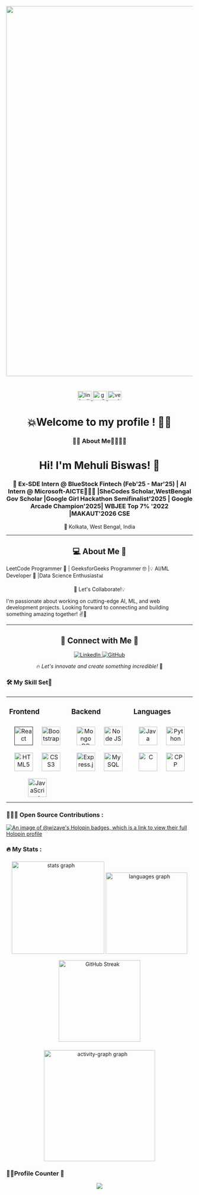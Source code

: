 <div align="center">
<img src="https://cdna.artstation.com/p/assets/images/images/028/102/058/original/pixel-jeff-matrix-s.gif?1593487263" height=auto  width=1000>
</div>  
</br>

###

<div align="center">
  <a href="https://www.linkedin.com/in/mehuli-biswas-817246334/" target="_blank">
    <img src="https://raw.githubusercontent.com/maurodesouza/profile-readme-generator/master/src/assets/icons/social/linkedin/default.svg" width="37" height="25" alt="linkedin logo"  />
  </a>
  <a href="mailto:mehulibiswas16@gmail.com" target="_blank">
    <img src="https://raw.githubusercontent.com/maurodesouza/profile-readme-generator/master/src/assets/icons/social/gmail/default.svg" width="37" height="25" alt="gmail logo"  />
  </a>
  <a href="https://mehulibiswas.vercel.app" target="_blank">
    <img src="https://raw.githubusercontent.com/maurodesouza/profile-readme-generator/master/src/assets/icons/social/instagram/default.svg" width="37" height="25" alt="vercel logo"  />
  </a>
</div>


###

<h1 align="center">💥Welcome to my profile ! 🌟👀</h1>

###

<h3 align="center">👩‍💻 About Me👩‍🎓🙅‍♀️</h3>

###

<div align="center">

# Hi! I'm Mehuli Biswas! 🚀  
### 💼 Ex-SDE Intern @ BlueStock Fintech (Feb'25 - Mar'25) | AI Intern @ Microsoft-AICTE🧑🏻‍💻 |SheCodes Scholar,WestBengal Gov Scholar |Google Girl Hackathon Semifinalist'2025 | Google Arcade Champion'2025| WBJEE Top 7% '2022 |MAKAUT'2026 CSE
📍 Kolkata, West Bengal, India  

---
## 💻 About Me 🌟
<p align="left">
LeetCode Programmer 📝  | GeeksforGeeks Programmer 🤓  |💡 AI/ML Developer 🤖 |Data Science Enthusiast📊  
</p>
🚀 Let's Collaborate!💡
<p align="left">
I'm passionate about working on cutting-edge AI, ML, and web development projects.  
Looking forward to connecting and building something amazing together! ✌👯  
</p>

---

## 🔗 Connect with Me 🤝
<p align="center">
<a href="https://www.linkedin.com/in/mehuli-biswas-817246334/">
  <img src="https://img.shields.io/badge/LinkedIn-blue?style=for-the-badge&logo=linkedin" alt="LinkedIn">
</a>
<a href="https://github.com/Sanchita76">
  <img src="https://img.shields.io/badge/GitHub-black?style=for-the-badge&logo=github" alt="GitHub">
</a>
</p>

🔥 *Let's innovate and create something incredible!* 🚀

</div>

###

<h3 align="left">🛠 My Skill Set🥉  </h3>

### <table><tr><td valign="top" width="33%">



### Frontend  
<div align="center">  
<a href="" target="_blank"><img style="margin: 10px" src="https://skillicons.dev/icons?i=react" alt="React" height="50" /></a>  
<a href="https://user-images.githubusercontent.com/74038190/212257454-16e3712e-945a-4ca2-b238-408ad0bf87e6.gif" target="_blank"><img style="margin: 10px" src="https://skillicons.dev/icons?i=bootstrap" alt="Bootstrap" height="50" /></a>  
<a href="https://en.wikipedia.org/wiki/HTML5" target="_blank"><img style="margin: 10px" src="https://skillicons.dev/icons?i=html" alt="HTML5" height="50" /></a>  
<a href="https://www.w3schools.com/css/" target="_blank"><img style="margin: 10px" src="https://skillicons.dev/icons?i=css" alt="CSS3" height="50" /></a>  
<a href="https://www.javascript.com/" target="_blank"><img style="margin: 10px" src="https://skillicons.dev/icons?i=js" alt="JavaScript" height="50" /></a>   
  
</div>

</td><td valign="top" width="33%">



### Backend  
<div align="center">  
<a href="https://www.mongodb.com/" target="_blank"><img style="margin: 10px" src="https://skillicons.dev/icons?i=mongodb" alt="Mongo DB" height="50" /></a> 
<a href="https://nodejs.org/" target="_blank"><img style="margin: 10px" src="https://skillicons.dev/icons?i=nodejs" alt="Node JS" height="50" /></a>
<a href="https://expressjs.com/" target="_blank"><img style="margin: 10px" src="https://skillicons.dev/icons?i=express" alt="Express.js" height="50" /></a>    
<a href="https://www.mysql.com/" target="_blank"><img style="margin: 10px" src="https://skillicons.dev/icons?i=mysql" alt="MySQL" height="50" /></a>  
</div>
</td><td valign="top" width="33%">



### Languages  
<div align="center">  
<a href="https://www.java.com/" target="_blank"><img style="margin: 10px" src="https://skillicons.dev/icons?i=java" alt="Java" height="50" /></a>  
<a href="https://www.python.org/" target="_blank"><img style="margin: 10px" src="https://skillicons.dev/icons?i=python" alt="Python" height="50" /></a>  
<a href="https://www.cprogramming.com/" target="_blank"><img style="margin: 10px" src="https://skillicons.dev/icons?i=c" alt="C" height="50" /></a>  
<a href="https://www.cppprogramming.com/" target="_blank"><img style="margin: 10px" src="https://skillicons.dev/icons?i=cpp" alt="CPP" height="50" /></a> 
</div>

</td></tr></table>  

###

<h3 align="left">🧑🏻‍💻 Open Source Contributions :</h3> 

[![An image of @wizaye's Holopin badges, which is a link to view their full Holopin profile](https://holopin.me/wizaye)](https://holopin.io/@wizaye)


###

<h3 align="left">🔥   My Stats :</h3>

###

<div align="center">
  <img src="https://github-readme-stats.vercel.app/api?username=Sanchita76&show_icons=true&count_private=true&hide_border=false&theme=tokyonight" height="250" alt="stats graph"  />

  <img src="https://github-readme-stats.vercel.app/api/top-langs?username=Sanchita76&locale=en&hide_title=false&layout=compact&card_width=320&langs_count=5&theme=tokyonight&hide_border=false&order=2" height="220" alt="languages graph"  />

 <a href="https://git.io/streak-stats"><img src="https://streak-stats.demolab.com?user=Sanchita76&theme=tokyonight&hide_border=false&border_radius=5&order=3" height="220" alt="GitHub Streak" /></a>
</div>

###

<div align="center">
  <img src="https://github-readme-activity-graph.vercel.app/graph?username=Sanchita76&radius=16&bg_color=1a1b27&color=c0caf5&line=9e4c98&point=f7768e&area=true&order=5" height="300" alt="activity-graph graph"  />
  
</div>

### 🎉✨Profile Counter 👀

<div align="center">
  <img src="https://profile-counter.glitch.me/Sanchita76/count.svg?"  />
</div>

###
